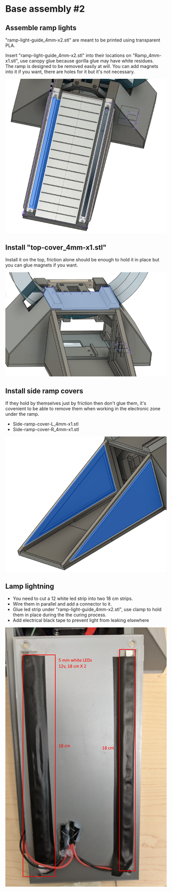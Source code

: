 # Base assembly #2

## Assemble ramp lights

"ramp-light-guide_4mm-x2.stl" are meant to be printed using transparent PLA.

Insert "ramp-light-guide_4mm-x2.stl" into their locations on "Ramp_4mm-x1.stl", use canopy glue because gorilla glue may have white residues.<br>
The ramp is designed to be removed easily at will. You can add magnets into it if you want, there are holes for it but it's not necessary.

![](./Assets/ramp-light-guide_4mm-install.png)

## Install "top-cover_4mm-x1.stl"

Install it on the top, friction alone should be enough to hold it in place but you can glue magnets if you want.

![](./Assets/top-cover_4mm-x1-install.png)

## Install side ramp covers

If they hold by themselves just by friction then don't glue them, it's covenient to be able to remove them when working in the electronic zone under the ramp.

- Side-ramp-cover-L_4mm-x1.stl
- Side-ramp-cover-R_4mm-x1.stl

![](./Assets/Side-ramp-cover-L_install.png)

## Lamp lightning

- You need to cut a 12 white led strip into two 18 cm strips.
- Wire them in parallel and add a connector to it.
- Glue led strip under "ramp-light-guide_4mm-x2.stl", use clamp to hold them in place during the the curing process.
- Add electrical black tape to prevent light from leaking elsewhere

![](./Assets/ramp-light-install.png)